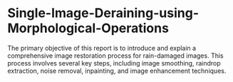 # Single-Image-Deraining-using-Morphological-Operations
The primary objective of this report is to introduce and explain a comprehensive image restoration process for rain-damaged images. This process involves several key steps, including image smoothing, raindrop extraction, noise removal, inpainting, and image enhancement techniques.
